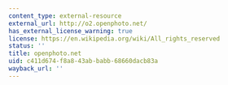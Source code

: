 ```yaml
---
content_type: external-resource
external_url: http://o2.openphoto.net/
has_external_license_warning: true
license: https://en.wikipedia.org/wiki/All_rights_reserved
status: ''
title: openphoto.net
uid: c411d674-f8a8-43ab-babb-68660dacb83a
wayback_url: ''
---
```


